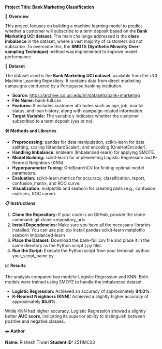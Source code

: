 **Project Title: Bank Marketing Classification**

**📄 Overview**

This project focuses on building a machine learning model to predict whether a customer will subscribe to a term deposit based on the **Bank Marketing UCI dataset**. The main challenge addressed is the **class imbalance** in the dataset, where a vast majority of customers did not subscribe. To overcome this, the **SMOTE (Synthetic Minority Over-sampling Technique)** method was implemented to improve model performance.

**💾 Dataset**

The dataset used is the **Bank Marketing UCI dataset**, available from the UCI Machine Learning Repository. It contains data from direct marketing campaigns conducted by a Portuguese banking institution.
- **Source:** https://archive.ics.uci.edu/ml/datasets/bank+marketing
- **File Name:** bank-full.csv
- **Features:** It includes customer attributes such as age, job, marital status, and loan history, along with campaign-related information.
- **Target Variable:** The variable y indicates whether the customer subscribed to a term deposit (yes or no).

**🛠️ Methods and Libraries**

- **Preprocessing:** pandas for data manipulation, scikit-learn for data splitting, scaling (StandardScaler), and encoding (OneHotEncoder).
- **Handling Imbalance:** imblearn (Imbalanced-learn) for applying SMOTE.
- **Model Building:** scikit-learn for implementing Logistic Regression and K-Nearest Neighbors (KNN).
- **Hyperparameter Tuning:** GridSearchCV for finding optimal model parameters.
- **Evaluation:** scikit-learn.metrics for accuracy, classification_report, confusion_matrix, and ROC curve.
- **Visualization:** matplotlib and seaborn for creating plots (e.g., confusion matrices, ROC curve).

**📋 Instructions**

1. **Clone the Repository:** If your code is on GitHub, provide the clone command:
git clone <repository_url>
2. **Install Dependencies:** Make sure you have all the necessary libraries installed. You can use pip:
pip install pandas scikit-learn matplotlib seaborn imbalanced-learn
3. **Place the Dataset:** Download the bank-full.csv file and place it in the same directory as the Python script (.py file).
4. **Run the Script:** Execute the Python script from your terminal:
python your_script_name.py

**📈 Results**

The analysis compared two models: Logistic Regression and KNN. Both models were trained using SMOTE to handle the imbalanced dataset.

- **Logistic Regression:** Achieved an accuracy of approximately **84.0%**.
- **K-Nearest Neighbors (KNN):** Achieved a slightly higher accuracy of approximately **85.0%**.

While KNN had higher accuracy, Logistic Regression showed a slightly better **AUC score**, indicating its superior ability to distinguish between positive and negative classes.

**✒️ Author**

**Name:** Rishesh Tiwari
**Student ID:** 2511MC03





